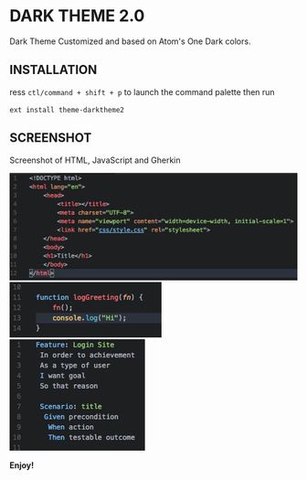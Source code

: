 # DARK THEME 2.0
Dark Theme Customized and based on Atom's One Dark colors.

## INSTALLATION
ress `ctl/command + shift + p` to launch the command palette then run
```
ext install theme-darktheme2
```
## SCREENSHOT
Screenshot of HTML, JavaScript and Gherkin

![Theme Screenshot](img/html.png)
![Theme Screenshot](img/javascript.png)
![Theme Screenshot](img/gherkin.png)

**Enjoy!**